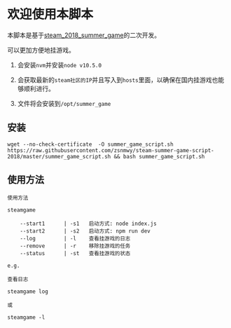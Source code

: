 # 欢迎使用本脚本

本脚本是基于[steam_2018_summer_game](https://github.com/Indexyz/steam_2018_summer_game)的二次开发。

可以更加方便地挂游戏。

1. 会安装`nvm`并安装`node v10.5.0`

1. 会获取最新的`steam社区的IP`并且写入到`hosts`里面，以确保在国内挂游戏也能够顺利进行。

1. 文件将会安装到`/opt/summer_game`

## 安装

```shell
wget --no-check-certificate  -O summer_game_script.sh https://raw.githubusercontent.com/zsnmwy/steam-summer-game-script-2018/master/summer_game_script.sh && bash summer_game_script.sh
```

## 使用方法

```shell
使用方法

steamgame

    --start1      | -s1   启动方式: node index.js
    --start2      | -s2   启动方式: npm run dev
    --log         | -l    查看挂游戏的日志
    --remove      | -r    移除挂游戏的任务
    --status      | -st   查看挂游戏的状态

```

```shell
e.g.

查看日志

steamgame log

或

steamgame -l
```